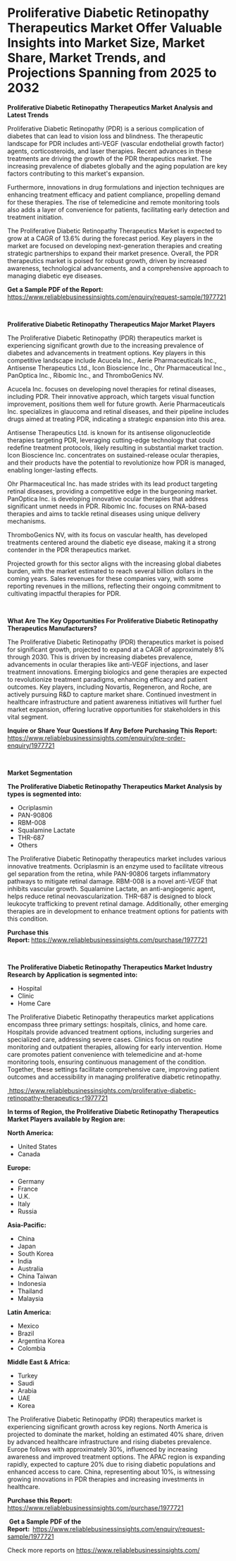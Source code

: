 <p><h1>Proliferative Diabetic Retinopathy Therapeutics Market Offer Valuable Insights into Market Size, Market Share, Market Trends, and Projections Spanning from 2025 to 2032</h1></p><p><strong>Proliferative Diabetic Retinopathy Therapeutics Market Analysis and Latest Trends</strong></p>
<p><p>Proliferative Diabetic Retinopathy (PDR) is a serious complication of diabetes that can lead to vision loss and blindness. The therapeutic landscape for PDR includes anti-VEGF (vascular endothelial growth factor) agents, corticosteroids, and laser therapies. Recent advances in these treatments are driving the growth of the PDR therapeutics market. The increasing prevalence of diabetes globally and the aging population are key factors contributing to this market's expansion.</p><p>Furthermore, innovations in drug formulations and injection techniques are enhancing treatment efficacy and patient compliance, propelling demand for these therapies. The rise of telemedicine and remote monitoring tools also adds a layer of convenience for patients, facilitating early detection and treatment initiation. </p><p>The Proliferative Diabetic Retinopathy Therapeutics Market is expected to grow at a CAGR of 13.6% during the forecast period. Key players in the market are focused on developing next-generation therapies and creating strategic partnerships to expand their market presence. Overall, the PDR therapeutics market is poised for robust growth, driven by increased awareness, technological advancements, and a comprehensive approach to managing diabetic eye diseases.</p></p>
<p><strong>Get a Sample PDF of the Report:&nbsp;</strong> <a href="https://www.reliablebusinessinsights.com/enquiry/request-sample/1977721?utm_campaign=1847&utm_medium=2&utm_source=Github&utm_content=ia&utm_term=03032025&utm_id=proliferative-diabetic-retinopathy-therapeutics">https://www.reliablebusinessinsights.com/enquiry/request-sample/1977721</a></p>
<p>&nbsp;</p>
<p><strong>Proliferative Diabetic Retinopathy Therapeutics Major Market Players</strong></p>
<p><p>The Proliferative Diabetic Retinopathy (PDR) therapeutics market is experiencing significant growth due to the increasing prevalence of diabetes and advancements in treatment options. Key players in this competitive landscape include Acucela Inc., Aerie Pharmaceuticals Inc., Antisense Therapeutics Ltd., Icon Bioscience Inc., Ohr Pharmaceutical Inc., PanOptica Inc., Ribomic Inc., and ThromboGenics NV.</p><p>Acucela Inc. focuses on developing novel therapies for retinal diseases, including PDR. Their innovative approach, which targets visual function improvement, positions them well for future growth. Aerie Pharmaceuticals Inc. specializes in glaucoma and retinal diseases, and their pipeline includes drugs aimed at treating PDR, indicating a strategic expansion into this area.</p><p>Antisense Therapeutics Ltd. is known for its antisense oligonucleotide therapies targeting PDR, leveraging cutting-edge technology that could redefine treatment protocols, likely resulting in substantial market traction. Icon Bioscience Inc. concentrates on sustained-release ocular therapies, and their products have the potential to revolutionize how PDR is managed, enabling longer-lasting effects.</p><p>Ohr Pharmaceutical Inc. has made strides with its lead product targeting retinal diseases, providing a competitive edge in the burgeoning market. PanOptica Inc. is developing innovative ocular therapies that address significant unmet needs in PDR. Ribomic Inc. focuses on RNA-based therapies and aims to tackle retinal diseases using unique delivery mechanisms.</p><p>ThromboGenics NV, with its focus on vascular health, has developed treatments centered around the diabetic eye disease, making it a strong contender in the PDR therapeutics market.</p><p>Projected growth for this sector aligns with the increasing global diabetes burden, with the market estimated to reach several billion dollars in the coming years. Sales revenues for these companies vary, with some reporting revenues in the millions, reflecting their ongoing commitment to cultivating impactful therapies for PDR.</p></p>
<p>&nbsp;</p>
<p><strong>What Are The Key Opportunities For Proliferative Diabetic Retinopathy Therapeutics Manufacturers?</strong></p>
<p><p>The Proliferative Diabetic Retinopathy (PDR) therapeutics market is poised for significant growth, projected to expand at a CAGR of approximately 8% through 2030. This is driven by increasing diabetes prevalence, advancements in ocular therapies like anti-VEGF injections, and laser treatment innovations. Emerging biologics and gene therapies are expected to revolutionize treatment paradigms, enhancing efficacy and patient outcomes. Key players, including Novartis, Regeneron, and Roche, are actively pursuing R&D to capture market share. Continued investment in healthcare infrastructure and patient awareness initiatives will further fuel market expansion, offering lucrative opportunities for stakeholders in this vital segment.</p></p>
<p><strong>Inquire or Share Your Questions If Any Before Purchasing This Report:</strong> <a href="https://www.reliablebusinessinsights.com/enquiry/pre-order-enquiry/1977721?utm_campaign=1847&utm_medium=2&utm_source=Github&utm_content=ia&utm_term=03032025&utm_id=proliferative-diabetic-retinopathy-therapeutics">https://www.reliablebusinessinsights.com/enquiry/pre-order-enquiry/1977721</a></p>
<p>&nbsp;</p>
<p><strong>Market Segmentation</strong></p>
<p><strong>The Proliferative Diabetic Retinopathy Therapeutics Market Analysis by types is segmented into:</strong></p>
<p><ul><li>Ocriplasmin</li><li>PAN-90806</li><li>RBM-008</li><li>Squalamine Lactate</li><li>THR-687</li><li>Others</li></ul></p>
<p><p>The Proliferative Diabetic Retinopathy therapeutics market includes various innovative treatments. Ocriplasmin is an enzyme used to facilitate vitreous gel separation from the retina, while PAN-90806 targets inflammatory pathways to mitigate retinal damage. RBM-008 is a novel anti-VEGF that inhibits vascular growth. Squalamine Lactate, an anti-angiogenic agent, helps reduce retinal neovascularization. THR-687 is designed to block leukocyte trafficking to prevent retinal damage. Additionally, other emerging therapies are in development to enhance treatment options for patients with this condition.</p></p>
<p><strong>Purchase this Report:&nbsp;</strong><a href="https://www.reliablebusinessinsights.com/purchase/1977721?utm_campaign=1847&utm_medium=2&utm_source=Github&utm_content=ia&utm_term=03032025&utm_id=proliferative-diabetic-retinopathy-therapeutics">https://www.reliablebusinessinsights.com/purchase/1977721</a></p>
<p>&nbsp;</p>
<p><strong>The Proliferative Diabetic Retinopathy Therapeutics Market Industry Research by Application is segmented into:</strong></p>
<p><ul><li>Hospital</li><li>Clinic</li><li>Home Care</li></ul></p>
<p><p>The Proliferative Diabetic Retinopathy therapeutics market applications encompass three primary settings: hospitals, clinics, and home care. Hospitals provide advanced treatment options, including surgeries and specialized care, addressing severe cases. Clinics focus on routine monitoring and outpatient therapies, allowing for early intervention. Home care promotes patient convenience with telemedicine and at-home monitoring tools, ensuring continuous management of the condition. Together, these settings facilitate comprehensive care, improving patient outcomes and accessibility in managing proliferative diabetic retinopathy.</p></p>
<p><a href="https://www.reliablebusinessinsights.com/proliferative-diabetic-retinopathy-therapeutics-r1977721?utm_campaign=1847&utm_medium=2&utm_source=Github&utm_content=ia&utm_term=03032025&utm_id=proliferative-diabetic-retinopathy-therapeutics">&nbsp;https://www.reliablebusinessinsights.com/proliferative-diabetic-retinopathy-therapeutics-r1977721</a></p>
<p><strong>In terms of Region, the Proliferative Diabetic Retinopathy Therapeutics Market Players available by Region are:</strong></p>
<p>
    <p> <strong> North America: </strong>
        <ul>
            <li>United States</li>
            <li>Canada</li>
        </ul>
        </p> 
    <p> <strong> Europe: </strong>
        <ul>
            <li>Germany</li>
            <li>France</li>
            <li>U.K.</li>
            <li>Italy</li>
            <li>Russia</li>
        </ul>
        </p> 
    <p> <strong> Asia-Pacific: </strong>
        <ul>
            <li>China</li>
            <li>Japan</li>
            <li>South Korea</li>
            <li>India</li>
            <li>Australia</li>
            <li>China Taiwan</li>
            <li>Indonesia</li>
            <li>Thailand</li>
            <li>Malaysia</li>
        </ul>
        </p> 
    <p> <strong> Latin America: </strong>
        <ul>
            <li>Mexico</li>
            <li>Brazil</li>
            <li>Argentina Korea</li>
            <li>Colombia</li>
        </ul>
        </p> 
    <p> <strong> Middle East & Africa: </strong>
        <ul>
            <li>Turkey</li>
            <li>Saudi</li>
            <li>Arabia</li>
            <li>UAE</li>
            <li>Korea</li>
        </ul>
    </p>
    </p>
<p><p>The Proliferative Diabetic Retinopathy (PDR) therapeutics market is experiencing significant growth across key regions. North America is projected to dominate the market, holding an estimated 40% share, driven by advanced healthcare infrastructure and rising diabetes prevalence. Europe follows with approximately 30%, influenced by increasing awareness and improved treatment options. The APAC region is expanding rapidly, expected to capture 20% due to rising diabetic populations and enhanced access to care. China, representing about 10%, is witnessing growing innovations in PDR therapies and increasing investments in healthcare.</p></p>
<p><strong>Purchase this Report: </strong><a href="https://www.reliablebusinessinsights.com/purchase/1977721?utm_campaign=1847&utm_medium=2&utm_source=Github&utm_content=ia&utm_term=03032025&utm_id=proliferative-diabetic-retinopathy-therapeutics">https://www.reliablebusinessinsights.com/purchase/1977721</a></p>
<p>&nbsp;<strong>Get a Sample PDF of the Report:&nbsp;&nbsp;</strong><a href="https://www.reliablebusinessinsights.com/enquiry/request-sample/1977721?utm_campaign=1847&utm_medium=2&utm_source=Github&utm_content=ia&utm_term=03032025&utm_id=proliferative-diabetic-retinopathy-therapeutics">https://www.reliablebusinessinsights.com/enquiry/request-sample/1977721</a></p>
<p><strong></strong></p>
<p>Check more reports on <a href="https://www.reliablebusinessinsights.com/?utm_campaign=1847&utm_medium=2&utm_source=Github&utm_content=ia&utm_term=03032025&utm_id=proliferative-diabetic-retinopathy-therapeutics">https://www.reliablebusinessinsights.com/</a></p>